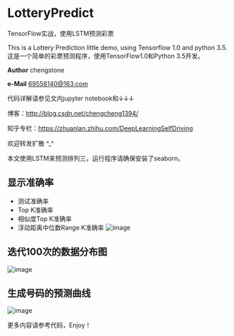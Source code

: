# LotteryPredict
TensorFlow实战，使用LSTM预测彩票

This is a Lottery Prediction little demo, using Tensorflow 1.0 and python 3.5.
这是一个简单的彩票预测程序，使用TensorFlow1.0和Python 3.5开发。

__Author__ chengstone

__e-Mail__ 69558140@163.com

代码详解请参见文内jupyter notebook和↓↓↓

博客：http://blog.csdn.net/chengcheng1394/

知乎专栏：https://zhuanlan.zhihu.com/DeepLearningSelfDriving

欢迎转发扩散 ^_^

本文使用LSTM来预测排列三，运行程序请确保安装了seaborn。

## 显示准确率
 - 测试准确率
 - Top K准确率
 - 相似度Top K准确率
 - 浮动距离中位数Range K准确率
![image](https://raw.githubusercontent.com/chengstone/LotteryPredict/master/assets/accuracy.png)

## 迭代100次的数据分布图
![image](https://raw.githubusercontent.com/chengstone/LotteryPredict/master/assets/random.png)

## 生成号码的预测曲线
![image](https://raw.githubusercontent.com/chengstone/LotteryPredict/master/assets/prediction.png)

更多内容请参考代码，Enjoy！
